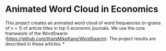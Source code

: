 # Animated  Word Cloud in Economics

This project creates an animated word cloud of word frequencies (n-grams of n = 1) of article titles in top 5 economic journals.
We use the core framework of the WordSwarm (https://github.com/thisIsMikeKane/WordSwarm). The project results are described in these articles:
* 

